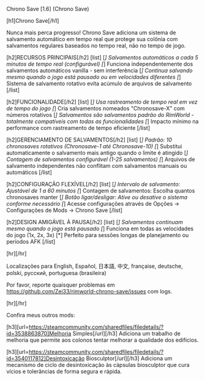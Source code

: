 Chrono Save [1.6] (Chrono Save)

[h1]Chrono Save[/h1]

Nunca mais perca progresso! Chrono Save adiciona um sistema de salvamento automático em tempo real que protege sua colônia com salvamentos regulares baseados no tempo real, não no tempo de jogo.

[h2]RECURSOS PRINCIPAIS[/h2]
[list]
[*] Salvamentos automáticos a cada 5 minutos de tempo real (configurável)
[*] Funciona independentemente dos salvamentos automáticos vanilla - sem interferência
[*] Continua salvando mesmo quando o jogo está pausado ou em velocidades diferentes
[*] Sistema de salvamento rotativo evita acúmulo de arquivos de salvamento
[/list]

[h2]FUNCIONALIDADE[/h2]
[list]
[*] Usa rastreamento de tempo real em vez de tempo do jogo
[*] Cria salvamentos nomeados "Chronosave-X" com números rotativos
[*] Salvamentos são salvamentos padrão do RimWorld - totalmente compatíveis com todas as funcionalidades
[*] Impacto mínimo na performance com rastreamento de tempo eficiente
[/list]

[h2]GERENCIAMENTO DE SALVAMENTOS[/h2]
[list]
[*] Padrão: 10 chronosaves rotativos (Chronosave-1 até Chronosave-10)
[*] Substitui automaticamente o salvamento mais antigo quando o limite é atingido
[*] Contagem de salvamentos configurável (1-25 salvamentos)
[*] Arquivos de salvamento independentes não conflitam com salvamentos manuais ou automáticos
[/list]

[h2]CONFIGURAÇÃO FLEXÍVEL[/h2]
[list]
[*] Intervalo de salvamento: Ajustável de 1 a 60 minutos
[*] Contagem de salvamentos: Escolha quantos chronosaves manter
[*] Botão ligar/desligar: Ative ou desative o sistema conforme necessário
[*] Acesse configurações através de Opções → Configurações de Mods → Chrono Save
[/list]

[h2]DESIGN AMIGÁVEL À PAUSA[/h2]
[list]
[*] Salvamentos continuam mesmo quando o jogo está pausado
[*] Funciona em todas as velocidades do jogo (1x, 2x, 3x)
[*] Perfeito para sessões longas de planejamento ou períodos AFK
[/list]

[hr][/hr] 

Localizações para English, Español, 日本語, 中文, française, deutsche, polski, русский, portuguesa (brasileira)

Por favor, reporte quaisquer problemas em https://github.com/Zei33/rimworld-chrono-save/issues com logs.

[hr][/hr] 

Confira meus outros mods:

[h3][url=https://steamcommunity.com/sharedfiles/filedetails/?id=3538863870]Melhoria Simples[/url][/h3]
Adiciona um trabalho de melhoria que permite aos colonos tentar melhorar a qualidade dos edifícios.

[h3][url=https://steamcommunity.com/sharedfiles/filedetails/?id=3540117812]Desintoxicação Biosculptor[/url][/h3]
Adiciona um mecanismo de ciclo de desintoxicação às cápsulas biosculptor que cura vícios e tolerâncias de forma segura e rápida.